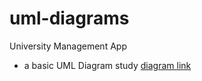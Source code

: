 # uml-diagrams  
University Management App  
- a basic UML Diagram study [diagram link](https://plantuml-server.kkeisuke.dev/svg/jLNBRjim4BppAtZCIp-GGv4YJOCSaXGm-W6Cj7PKYAH1Ka4DD__U5PSlKGhg7dAnjRCxvCmkHTrO9umRvS1O2yg1uQyWEZ3if-hVmDZU7VYZK6874jDySx0E90FLXJAa3S9QNfGV6UTDt_5htYFZOegKa82nTQPNEmGkS_dPUHLJ4PyeFhK3zz2TdTDo0NZ2f8UA9Ms0IpvMlEc-O-zHvZVOerrlvHIPkPna5l5do2JMhUw85KX9_FDssxUm9hn5oamubPBey7oAuBJrNB270t_QQjdNs-dNQ2tvIV9IEIdCuQUAl9FxGH-Wwk3Qu9iTdd1y5wxvlNyW4yg9ritAHDSPm9LBRt4NifQYsjbQueed_Nwl58Tz_dtG_kUSaJLFIoudMi3fZrCd5aVKwrjk6HDp7_Cov7ybFqj-J5I-5wFyOVGM4zhGBEtuyWkgsRHwD1QcsGozzLEsRkpmrIsWoxGEJIk7QrC9kyGfR2XSceY9YbQtqClpxAZ6PdY2UB1GCJV1HarDkET6iylUqNqGEWU_7IZRQ_KqoXT_ukjBn9Ito7fZgaLYW-xcyB9HTS47onKEG8qod5Ql_r4CS8N_tq66fsVtYYSPIuilKdCiBlvPei4KEPl3ntoZiUARyL4vml5zPkcMUS_5-RWsuxxvyoLNns7KUF1uqMI8iHi4yLFz5m00.svg)
